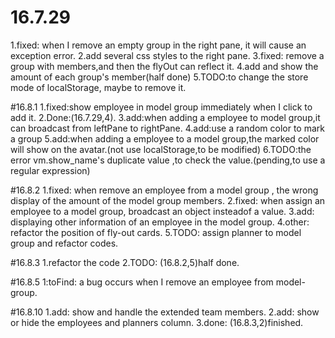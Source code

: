 # 16.7.29
1.fixed: when I remove an empty group in the right pane, it will cause an exception error.
2.add several css styles to the right pane.
3.fixed: remove a group with members,and then the flyOut can reflect it.
4.add and show the amount of each group's member(half done)
5.TODO:to change the store mode of localStorage, maybe to remove it.

#16.8.1
1.fixed:show employee in model group immediately when I click to add it. 
2.Done:(16.7.29,4).
3.add:when adding a employee to model group,it can broadcast from leftPane to rightPane.
4.add:use a random color to mark a group
5.add:when adding a employee to a model group,the marked color will show on the avatar.(not use localStorage,to be modified)
6.TODO:the error vm.show_name's duplicate value ,to check the value.(pending,to use a regular expression)

#16.8.2
1.fixed: when remove an employee from a model group , the wrong display of the amount of the model group members.
2.fixed: when assign an employee to a model group, broadcast an object insteadof a value.
3.add: displaying other information of an employee in the model group.
4.other: refactor the position of fly-out cards.
5.TODO: assign planner to model group and refactor codes.

#16.8.3
1.refactor the code
2.TODO: (16.8.2,5)half done.

#16.8.5
1:toFind: a bug occurs when I remove an employee from model-group.

#16.8.10
1.add: show and handle the extended team members.
2.add: show or hide the employees and planners column.
3.done: (16.8.3,2)finished.